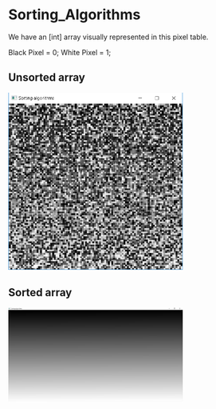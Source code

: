 # Sorting_Algorithms

We have an [int] array visually represented in this pixel table.

Black Pixel = 0;
White Pixel = 1;

## Unsorted array
<p align="left">
  <img src="Screenshots/unsorted.PNG" width="350" title="Circles">  
</p>

## Sorted array
<p align="left">
  <img src="Screenshots/sorted.PNG" width="350" title="Circles">  
</p>
